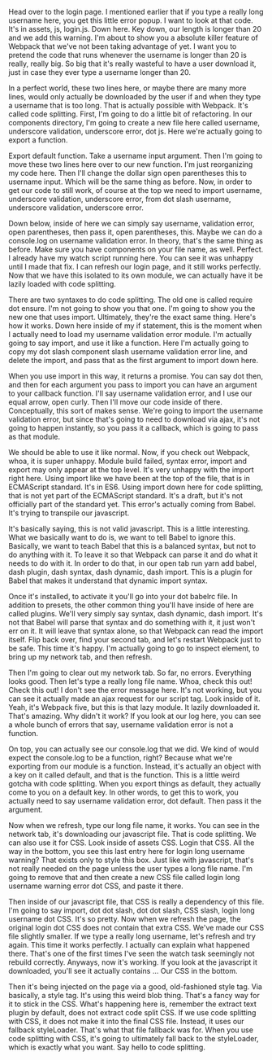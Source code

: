 Head over to the login page. I mentioned earlier that if you type a really long username here, you get this little error popup. I want to look at that code. It's in assets, js, login.js. Down here. Key down, our length is longer than 20 and we add this warning. I'm about to show you a absolute killer feature of Webpack that we've not been taking advantage of yet. I want you to pretend the code that runs whenever the username is longer than 20 is really, really big. So big that it's really wasteful to have a user download it, just in case they ever type a username longer than 20.

In a perfect world, these two lines here, or maybe there are many more lines, would only actually be downloaded by the user if and when they type a username that is too long. That is actually possible with Webpack. It's called code splitting. First, I'm going to do a little bit of refactoring. In our components directory, I'm going to create a new file here called username, underscore validation, underscore error, dot js. Here we're actually going to export a function.

Export default function. Take a username input argument. Then I'm going to move these two lines here over to our new function. I'm just reorganizing my code here. Then I'll change the dollar sign open parentheses this to username input. Which will be the same thing as before. Now, in order to get our code to still work, of course at the top we need to import username, underscore validation, underscore error, from dot slash username, underscore validation, underscore error.

Down below, inside of here we can simply say username, validation error, open parentheses, then pass it, open parentheses, this. Maybe we can do a console.log on username validation error. In theory, that's the same thing as before. Make sure you have components on your file name, as well. Perfect. I already have my watch script running here. You can see it was unhappy until I made that fix. I can refresh our login page, and it still works perfectly. Now that we have this isolated to its own module, we can actually have it be lazily loaded with code splitting.

There are two syntaxes to do code splitting. The old one is called require dot ensure. I'm not going to show you that one. I'm going to show you the new one that uses import. Ultimately, they're the exact same thing. Here's how it works. Down here inside of my if statement, this is the moment when I actually need to load my username validation error module. I'm actually going to say import, and use it like a function. Here I'm actually going to copy my dot slash component slash username validation error line, and delete the import, and pass that as the first argument to import down here.

When you use import in this way, it returns a promise. You can say dot then, and then for each argument you pass to import you can have an argument to your callback function. I'll say username validation error, and I use our equal arrow, open curly. Then I'll move our code inside of there. Conceptually, this sort of makes sense. We're going to import the username validation error, but since that's going to need to download via ajax, it's not going to happen instantly, so you pass it a callback, which is going to pass as that module.

We should be able to use it like normal. Now, if you check out Webpack, whoa, it is super unhappy. Module build failed, syntax error, import and export may only appear at the top level. It's very unhappy with the import right here. Using import like we have been at the top of the file, that is in ECMAScript standard. It's in ES6. Using import down here for code splitting, that is not yet part of the ECMAScript standard. It's a draft, but it's not officially part of the standard yet. This error's actually coming from Babel. It's trying to transpile our javascript.

It's basically saying, this is not valid javascript. This is a little interesting. What we basically want to do is, we want to tell Babel to ignore this. Basically, we want to teach Babel that this is a balanced syntax, but not to do anything with it. To leave it so that Webpack can parse it and do what it needs to do with it. In order to do that, in our open tab run yarn add babel, dash plugin, dash syntax, dash dynamic, dash import. This is a plugin for Babel that makes it understand that dynamic import syntax.

Once it's installed, to activate it you'll go into your dot babelrc file. In addition to presets, the other common thing you'll have inside of here are called plugins. We'll very simply say syntax, dash dynamic, dash import. It's not that Babel will parse that syntax and do something with it, it just won't err on it. It will leave that syntax alone, so that Webpack can read the import itself. Flip back over, find your second tab, and let's restart Webpack just to be safe. This time it's happy. I'm actually going to go to inspect element, to bring up my network tab, and then refresh.

Then I'm going to clear out my network tab. So far, no errors. Everything looks good. Then let's type a really long file name. Whoa, check this out! Check this out! I don't see the error message here. It's not working, but you can see it actually made an ajax request for our script tag. Look inside of it. Yeah, it's Webpack five, but this is that lazy module. It lazily downloaded it. That's amazing. Why didn't it work? If you look at our log here, you can see a whole bunch of errors that say, username validation error is not a function.

On top, you can actually see our console.log that we did. We kind of would expect the console.log to be a function, right? Because what we're exporting from our module is a function. Instead, it's actually an object with a key on it called default, and that is the function. This is a little weird gotcha with code splitting. When you export things as default, they actually come to you on a default key. In other words, to get this to work, you actually need to say username validation error, dot default. Then pass it the argument.

Now when we refresh, type our long file name, it works. You can see in the network tab, it's downloading our javascript file. That is code splitting. We can also use it for CSS. Look inside of assets CSS. Login that CSS. All the way in the bottom, you see this last entry here for login long username warning? That exists only to style this box. Just like with javascript, that's not really needed on the page unless the user types a long file name. I'm going to remove that and then create a new CSS file called login long username warning error dot CSS, and paste it there.

Then inside of our javascript file, that CSS is really a dependency of this file. I'm going to say import, dot dot slash, dot dot slash, CSS slash, login long username dot CSS. It's so pretty. Now when we refresh the page, the original login dot CSS does not contain that extra CSS. We've made our CSS file slightly smaller. If we type a really long username, let's refresh and try again. This time it works perfectly. I actually can explain what happened there. That's one of the first times I've seen the watch task seemingly not rebuild correctly. Anyways, now it's working. If you look at the javascript it downloaded, you'll see it actually contains ... Our CSS in the bottom.

Then it's being injected on the page via a good, old-fashioned style tag. Via basically, a style tag. It's using this weird blob thing. That's a fancy way for it to stick in the CSS. What's happening here is, remember the extract text plugin by default, does not extract code split CSS. If we use code splitting with CSS, it does not make it into the final CSS file. Instead, it uses our fallback styleLoader. That's what that file fallback was for. When you use code splitting with CSS, it's going to ultimately fall back to the styleLoader, which is exactly what you want. Say hello to code splitting.

